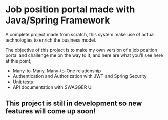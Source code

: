 <h1>Job position portal made with Java/Spring Framework</h1>

<p>A complete project made from scratch, this system make use of actual technologies to enrich the business model.</p>

<p>The objective of this project is to make my own version of a job position portal and challenge me on the way to it, and here are what you'll see here at this point;</p>

<ul>
  <li>Many-to-Many, Many-to-One relationship</li>
  <li>Authentication and Authorization with JWT and Spring Security</li>
  <li>Unit tests</li>
  <li>API documentation with SWAGGER UI</li>
</ul>

<h2>This project is still in development so new features will come up soon!</h2>
